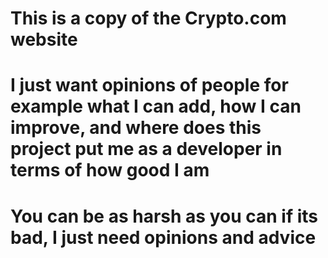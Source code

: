 # This is a copy of the Crypto.com website
# I just want opinions of people for example what I can add, how I can improve, and where does this project put me as a developer in terms of how good I am
# You can be as harsh as you can if its bad, I just need opinions and advice
